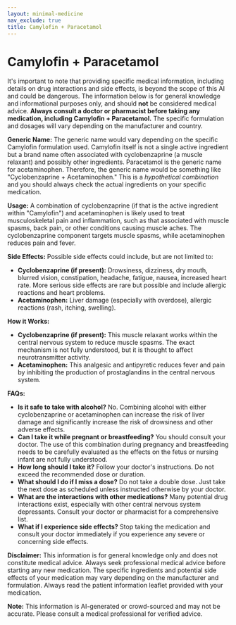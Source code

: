 ```yaml
---
layout: minimal-medicine
nav_exclude: true
title: Camylofin + Paracetamol
---
```


# Camylofin + Paracetamol

It's important to note that providing specific medical information, including details on drug interactions and side effects, is beyond the scope of this AI and could be dangerous.  The information below is for general knowledge and informational purposes only, and should **not** be considered medical advice.  **Always consult a doctor or pharmacist before taking any medication, including Camylofin + Paracetamol.**  The specific formulation and dosages will vary depending on the manufacturer and country.


**Generic Name:**  The generic name would vary depending on the specific Camylofin formulation used.  Camylofin itself is not a single active ingredient but a brand name often associated with cyclobenzaprine (a muscle relaxant) and possibly other ingredients. Paracetamol is the generic name for acetaminophen.  Therefore, the generic name would be something like "Cyclobenzaprine + Acetaminophen."  This is a *hypothetical combination* and you should always check the actual ingredients on your specific medication.

**Usage:**  A combination of cyclobenzaprine (if that is the active ingredient within "Camylofin") and acetaminophen is likely used to treat musculoskeletal pain and inflammation, such as that associated with muscle spasms, back pain, or other conditions causing muscle aches. The cyclobenzaprine component targets muscle spasms, while acetaminophen reduces pain and fever.

**Side Effects:**  Possible side effects could include, but are not limited to:

* **Cyclobenzaprine (if present):** Drowsiness, dizziness, dry mouth, blurred vision, constipation, headache, fatigue, nausea, increased heart rate.  More serious side effects are rare but possible and include allergic reactions and heart problems.
* **Acetaminophen:**  Liver damage (especially with overdose), allergic reactions (rash, itching, swelling).

**How it Works:**

* **Cyclobenzaprine (if present):**  This muscle relaxant works within the central nervous system to reduce muscle spasms.  The exact mechanism is not fully understood, but it is thought to affect neurotransmitter activity.
* **Acetaminophen:** This analgesic and antipyretic reduces fever and pain by inhibiting the production of prostaglandins in the central nervous system.

**FAQs:**

* **Is it safe to take with alcohol?**  No. Combining alcohol with either cyclobenzaprine or acetaminophen can increase the risk of liver damage and significantly increase the risk of drowsiness and other adverse effects.
* **Can I take it while pregnant or breastfeeding?**  You should consult your doctor.  The use of this combination during pregnancy and breastfeeding needs to be carefully evaluated as the effects on the fetus or nursing infant are not fully understood.
* **How long should I take it?**  Follow your doctor's instructions.  Do not exceed the recommended dose or duration.
* **What should I do if I miss a dose?**  Do not take a double dose.  Just take the next dose as scheduled unless instructed otherwise by your doctor.
* **What are the interactions with other medications?**  Many potential drug interactions exist, especially with other central nervous system depressants.  Consult your doctor or pharmacist for a comprehensive list.
* **What if I experience side effects?** Stop taking the medication and consult your doctor immediately if you experience any severe or concerning side effects.


**Disclaimer:** This information is for general knowledge only and does not constitute medical advice.  Always seek professional medical advice before starting any new medication.  The specific ingredients and potential side effects of your medication may vary depending on the manufacturer and formulation.  Always read the patient information leaflet provided with your medication.


**Note:** This information is AI-generated or crowd-sourced and may not be accurate. Please consult a medical professional for verified advice.